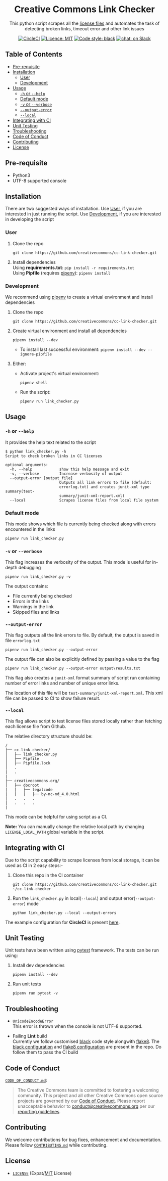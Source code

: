 <h1 align="center">Creative Commons Link Checker</h1>
<p align="center">This python script scrapes all the <a href="https://github.com/creativecommons/creativecommons.org/tree/master/docroot/legalcode">license files</a> and automates the task of detecting broken links, timeout error and other link issues</p>

<p align="center">
<a href="https://circleci.com/gh/creativecommons/cc-link-checker"><img alt="CircleCI" src="https://img.shields.io/circleci/build/github/creativecommons/cc-link-checker.svg"></a> <a href="./LICENSE"><img alt="Licence: MIT" src="https://img.shields.io/github/license/creativecommons/cc-link-checker.svg"></a> <a href="https://github.com/python/black"><img alt="Code style: black" src="https://img.shields.io/badge/code%20style-black-000000.svg"></a> <a href="https://opensource.creativecommons.org/community/#slack"><img alt="chat: on Slack" src="https://img.shields.io/badge/chat-on%20Slack-blue"></a>
</p>

## Table of Contents

-   [Pre-requisite](#Pre-requisite)
-   [Installation](#Installation)
    -   [User](#User)
    -   [Development](#Development)
-   [Usage](#Usage)
    -   [`-h` or `--help`](#-h-or---help)
    -   [Default mode](#default-mode)
    -   [`-v` or `--verbose`](#-v-or---verbose)
    -   [`--output-error`](#--output-error)
    -   [`--local`](#--local)
-   [Integrating with CI](#Integrating-with-CI)
-   [Unit Testing](#Unit-Testing)
-   [Troubleshooting](#Troubleshooting)
-   [Code of Conduct](#Code-of-Conduct)
-   [Contributing](#Contributing)
-   [License](#License)

## Pre-requisite

-   Python3
-   UTF-8 supported console

## Installation

There are two suggested ways of installation. Use [User](#User), if you are
interested in just running the script. Use [Development](#Development), if you
are interested in developing the script

### User

1. Clone the repo
    ```shell
    git clone https://github.com/creativecommons/cc-link-checker.git
    ```
2. Install dependencies  
   Using **requirements.txt**: `pip install -r requirements.txt`  
   Using **Pipfile** (requires [pipenv](https://github.com/pypa/pipenv)): `pipenv install`

### Development

We recommend using [pipenv](https://github.com/pypa/pipenv) to create a virtual environment and install dependencies

1. Clone the repo
    ```shell
    git clone https://github.com/creativecommons/cc-link-checker.git
    ```
2. Create virtual environment and install all dependencies

    ```shell
    pipenv install --dev
    ```

    - To install last successful environment:
      `pipenv install --dev --ignore-pipfile`

3. Either:
    - Activate project's virtual environment:
        ```shell
        pipenv shell
        ```
    - Run the script:
        ```shell
        pipenv run link_checker.py
        ```

## Usage

### `-h` or `--help`

It provides the help text related to the script

```
$ python link_checker.py -h
Script to check broken links in CC licenses

optional arguments:
  -h, --help            show this help message and exit
  -v, --verbose         Increase verbosity of output
  --output-error [output_file]
                        Outputs all link errors to file (default:
                        errorlog.txt) and creates junit-xml type summary(test-
                        summary/junit-xml-report.xml)
  --local               Scrapes license files from local file system
```

### Default mode

This mode shows which file is currently being checked along with errors
encountered in the links

```shell
pipenv run link_checker.py
```

### `-v` or `--verbose`

This flag increases the verbosity of the output. This mode is useful for
in-depth debugging

```shell
pipenv run link_checker.py -v
```

The output contains:

-   File currently being checked
-   Errors in the links
-   Warnings in the link
-   Skipped files and links

### `--output-error`

This flag outputs all the link errors to file. By default, the output is saved
in file `errorlog.txt`

```shell
pipenv run link_checker.py --output-error
```

The output file can also be explicitly defined by passing a value to the flag

```shell
pipenv run link_checker.py --output-error output\results.txt
```

This flag also creates a `junit-xml` format summary of script run containing number of error links and number of unique error links.

The location of this file will be `test-summary/junit-xml-report.xml`. This xml file can be passed to CI to show failure result.

### `--local`

This flag allows script to test license files stored locally rather than fetching each license file from Github.

The relative directory structure should be:

```
/
├── cc-link-checker/
│   ├── link_checker.py
│   ├── Pipfile
│   ├── Pipfile.lock
│   .
|   .
|
├── creativecommons.org/
│   ├── docroot
|   |   ├── legalcode
|   |   |   ├── by-nc-nd_4.0.html
│   .   .   .
|   .   .   .
|
```

This mode can be helpful for using script as a CI.

**Note:** You can manually change the relative local path by changing `LICENSE_LOCAL_PATH` global variable in the script.

## Integrating with CI

Due to the script capability to scrape licenses from local storage, it can be used as CI in 2 easy steps:-

1. Clone this repo in the CI container

    ```shell
    git clone https://github.com/creativecommons/cc-link-checker.git ~/cc-link-checker
    ```

2. Run the `link_checker.py` in local(`--local`) and output error(`--output-error`) mode
    ```shell
    python link_checker.py --local --output-errors
    ```

The example configuration for **CircleCI** is present [here](examples/CircleCI/config.yml).

## Unit Testing

Unit tests have been written using [pytest](https://docs.pytest.org/en/latest/)
framework. The tests can be run using:

1. Install dev dependencies
    ```shell
    pipenv install --dev
    ```
2. Run unit tests
    ```shell
    pipenv run pytest -v
    ```

## Troubleshooting

-   `UnicodeEncodeError`  
    This error is thrown when the console is not UTF-8 supported.

-   Failing **Lint** build  
    Currently we follow customised [black](https://github.com/python/black) code
    style alongwith [flake8](https://gitlab.com/pycqa/flake8). The [black
    configuration](pyproject.toml) and [flake8 configuration](.flake8) are
    present in the repo. Do follow them to pass the CI build

## Code of Conduct

[`CODE_OF_CONDUCT.md`](CODE_OF_CONDUCT.md):

> The Creative Commons team is committed to fostering a welcoming community.
> This project and all other Creative Commons open source projects are governed
> by our [Code of Conduct][code_of_conduct]. Please report unacceptable
> behavior to [conduct@creativecommons.org](mailto:conduct@creativecommons.org)
> per our [reporting guidelines][reporting_guide].

[code_of_conduct]: https://creativecommons.github.io/community/code-of-conduct/
[reporting_guide]: https://creativecommons.github.io/community/code-of-conduct/enforcement/

## Contributing

We welcome contributions for bug fixes, enhancement and documentation. Please
follow [`CONTRIBUTING.md`](CONTRIBUTING.md) while contributing.

## License

-   [`LICENSE`](LICENSE) (Expat/[MIT][mit] License)

[mit]: http://www.opensource.org/licenses/MIT "The MIT License | Open Source Initiative"
